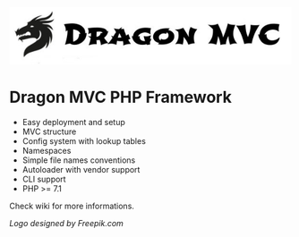 ![Dragon MVC](https://raw.githubusercontent.com/stefanak-michal/DragonMVC/master/assets/img/title.jpg "Dragon MVC")

# Dragon MVC PHP Framework

* Easy deployment and setup
* MVC structure
* Config system with lookup tables
* Namespaces
* Simple file names conventions
* Autoloader with vendor support
* CLI support
* PHP >= 7.1
  
Check wiki for more informations.
  
  
_Logo designed by Freepik.com_
